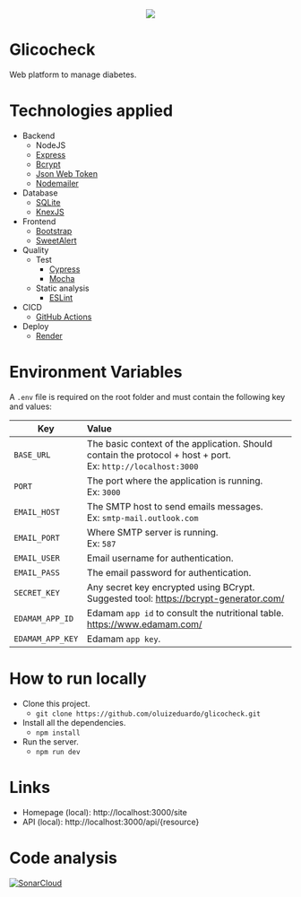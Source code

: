 <div align="center">
  <a href="https://glicocheck.onrender.com/site/index.html" target="_blank">
    <img src="https://github.com/oluizeduardo/my-diabetes-js/blob/main/src/public/includes/imgs/glicocheck-logo.png">
  </a>  
</div align="center">

# Glicocheck
Web platform to manage diabetes.

# Technologies applied
- Backend
    - NodeJS
    - [Express](https://expressjs.com/)
    - [Bcrypt](https://www.npmjs.com/package/bcrypt)
    - [Json Web Token](https://jwt.io/)
    - [Nodemailer](https://nodemailer.com/about/)
- Database
    - [SQLite](https://www.sqlite.org/index.html)
    - [KnexJS](https://knexjs.org/)
- Frontend
    - [Bootstrap](https://getbootstrap.com/)
    - [SweetAlert](https://sweetalert.js.org/)
- Quality
    - Test
        - [Cypress](https://www.cypress.io/)
        - [Mocha](https://mochajs.org/)
    - Static analysis
        - [ESLint](https://eslint.org/)
- CICD
    - [GitHub Actions](https://docs.github.com/en/actions)
- Deploy
    - [Render](https://render.com/)
  

# Environment Variables
A `.env` file is required on the root folder and must contain the following key and values:

| Key           | Value         |
| ------------- |:-------------|
| `BASE_URL`    | The basic context of the application. Should contain the protocol + host + port.<br>Ex: `http://localhost:3000` |
| `PORT`        | The port where the application is running.<br>Ex: `3000`      |
| `EMAIL_HOST`  | The SMTP host to send emails messages.<br>Ex: `smtp-mail.outlook.com`     |
| `EMAIL_PORT`  | Where SMTP server is running.<br>Ex: `587`     |
| `EMAIL_USER`  | Email username for authentication.      |
| `EMAIL_PASS`  | The email password for authentication. |
| `SECRET_KEY`  | Any secret key encrypted using BCrypt.<br>Suggested tool: https://bcrypt-generator.com/      |
| `EDAMAM_APP_ID`  | Edamam `app id` to consult the nutritional table. https://www.edamam.com/      |
| `EDAMAM_APP_KEY`  | Edamam `app key`.      |

# How to run locally
- Clone this project.
    - `git clone https://github.com/oluizeduardo/glicocheck.git`
- Install all the dependencies.
    - `npm install`
- Run the server.
    - `npm run dev`

# Links
- Homepage (local): http://localhost:3000/site
- API (local): http://localhost:3000/api/{resource}

# Code analysis
[![SonarCloud](https://sonarcloud.io/images/project_badges/sonarcloud-black.svg)](https://sonarcloud.io/summary/new_code?id=oluizeduardo_glicocheck)
